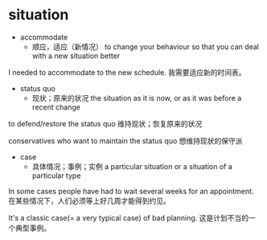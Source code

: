 # situation

- accommodate
  - 顺应，适应（新情况） to change your behaviour so that you can deal with a new situation better

I needed to accommodate to the new schedule.
我需要适应新的时间表。

- status quo
  - 现状；原来的状况 the situation as it is now, or as it was before a recent change

to defend/restore the status quo
维持现状；恢复原来的状况

conservatives who want to maintain the status quo
想维持现状的保守派

- case
  - 具体情况；事例；实例 a particular situation or a situation of a particular type

In some cases people have had to wait several weeks for an appointment.
在某些情况下，人们必须等上好几周才能得到约见。

It's a classic case(= a very typical case) of bad planning.
这是计划不当的一个典型事例。

